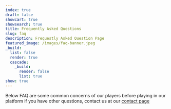 ```yaml
---
index: true
draft: false
showcart: true
showsearch: true
title: Frequently Asked Questions
slug: faq
description: Frequestly Asked Question Page
featured_image: /images/faq-banner.jpeg
_build:
  list: false
  render: true
  cascade:
    _build:
      render: false
      list: true
show: true
---
```

Below FAQ are some common concerns of our players before playing in our platform if you have other questions, contact us at our [contact page](/contact)
